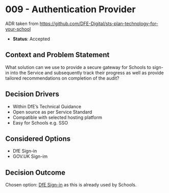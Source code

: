 # 009 - Authentication Provider

ADR taken from https://github.com/DFE-Digital/sts-plan-technology-for-your-school

* **Status**: Accepted

## Context and Problem Statement

What solution can we use to provide a secure gateway for Schools to sign-in into the Service and subsequently track their progress as well as provide tailored recommendations on completion of the audit?

## Decision Drivers

* Within DfE’s Technical Guidance
* Open source as per Service Standard
* Compatible with selected hosting platform
* Easy for Schools e.g. SSO

## Considered Options

* DfE Sign-in
* GOV.UK Sign-im

## Decision Outcome

Chosen option: [DfE Sign-in](https://services.signin.education.gov.uk) as this is already used by Schools.